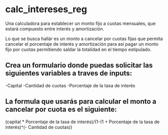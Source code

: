 # calc_intereses_reg
Una calculadora para establecer un monto fijo a cuotas mensuales, que estará compuesto entre interés y amortización.

Lo que se busca hallár es un monto a cancelar por cuotas fijas que permita cancelar el porcentaje de interés y amortización para así pagar un monto fijo por cuotas permitiendo saldar la totalidad en el tiempo estipulado. 

## Crea un formulario donde puedas solicitar las siguientes variables a traves de inputs:
-Capital
-Cantidad de cuotas
-Porcentaje de la tasa de interés

## La formula que usarás para calcular el monto a cancelar por cuota es el siguiente:

(capital * Porcentaje de la tasa de interés)/(1-(1 + Porcentaje de la tasa de interés)^(- Cantidad de cuotas))
